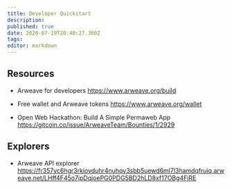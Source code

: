 ```yaml
---
title: Developer Quickstart
description: 
published: true
date: 2020-07-19T20:40:27.360Z
tags: 
editor: markdown
---
```


## Resources

- Arweave for developers
https://www.arweave.org/build

- Free wallet and Arweave tokens
https://www.arweave.org/wallet

- Open Web Hackathon: Build A Simple Permaweb App
https://gitcoin.co/issue/ArweaveTeam/Bounties/1/2929

## Explorers

- Arweave API explorer
https://fr357yc6hgr3rkiovduhr4nuhqy3sbb5uewd6ml7l3hamdqfruiq.arweave.net/LHff4F45o7ipDqjoePG0PDG5BD2hLD8xf17OBg4FjRE